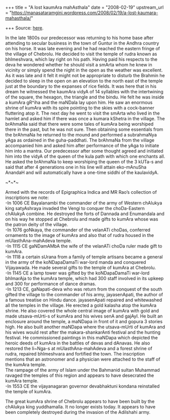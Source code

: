 +++
title = "A lost kaumAra mahAsthala"
date = "2008-02-19"
upstream_url = "https://manasataramgini.wordpress.com/2008/02/19/a-lost-kaumara-mahasthala/"

+++
Source: [here](https://manasataramgini.wordpress.com/2008/02/19/a-lost-kaumara-mahasthala/).

In the late 1800s our predecessor was returning to his home base after
attending to secular business in the town of Guntur in the Andhra
country on his horse. It was late evening and he had reached the eastern
fringe of the village of Chebrolu. He decided to visit the temple of
rudra known as bhImeshvara, which lay right on his path. Having paid his
respects to the deva he wondered whether he should visit a smArta whom
he knew in vicinity or simply spend the night in the open as the weather
was excellent. As it was late and it felt it might not be appropriate to
disturb the Brahmin he decided to sleep in the open on an elevation to
the north east of the temple just at the boundary to the expanses of
rice fields. It was here that in his dream he witnessed the kaumAra
vidyA of 14 syllables with the intertwining of the square, the hexagon,
the triangle and the bindu. He felt he was inside a kumAra gR^iha and
the maNDala lay upon him. He saw an enormous shrine of kumAra with its
spire pointing to the skies with a cock-banner fluttering atop it. The
next day he went to visit the smArta who lived in the hamlet and asked
him if there was once a kumara kShetra in the village. The brAhmaNa said
that there were some tales of kumAra being worshiped there in the past,
but he was not sure. Then obtaining some essentials from the brAhmaNa he
returned to the mound and performed a subrahmaNya yAga as ordained in
the guha-paddhati. The brAhmaNa from the village accompanied him and
asked him after performance of the yAga to initiate him into a mantra.
Our predecessor after some thought agreed and initiated him into the
vidyA of the queen of the kula path with which one enchants all. He
asked the brAhmaNa to keep worshiping the queen of the 3 kUTa-s and said
that after 4 generations one in his line will attain eko-mAnuSha AnandaH
and will automatically have a one-time siddhi of the kaulavidyA.

\~\*\~\*\~

Armed with the records of Epigraphica Indica and MR Rao’s collection of
inscriptions we note:  
-In 1006 CE Bayalanambi the commander of the army of Western chAlukya
king satyAshraya invaded the Vengi to conquer the choDa-Eastern chAlukyA
combine. He destroyed the forts of Dannada and Enumandala and on his way
he stopped at Chebrolu and made gifts to kumAra whose was the patron
deity of the village.  
-In 1076 goNkaya, the commander of the velanATi choDas, conferred
ornaments to the image of kumAra and also that of rudra housed in the
mUlasthAna-mahAdeva temple.  
-In 1115 CE gaNDamAMbA the wife of the velanATi choDa ruler made gift to
kumAra.  
-In 1118 a certain sUrana from a family of temple artisans became a
general in the army of the koNDapaDamaTi war-lord manda and conquered
Vijayawada. He made several gifts to the temple of kumAra at Chebrolu.  
-In 1145 CE a lamp tower was gifted by the koNDapaDamaTi war-lord
bhImarAja to the kumAra temple, which had 300 staff involved in its
upkeep and 300 for performance of dance dramas.  
-In 1213 CE, gaNapati-deva who was return from the conquest of the south
gifted the village to the commander of his army, jayasenApati, the
author of a famous treatise on Hindu dance. jayasenApati repaired and
whitewashed all the temples in the village. He erected a gold kalasha
atop the kumAra shrine. He also covered the whole central image of
kumAra with gold and made utsava-mUrti-s of kumAra and his wives senA
and gajAyI. He built an enclosure around the temple, a maNDapa in front
of it and gopura 3 stories high. He also built another maNDapa where the
utsava-mUrti of kumAra and his wives would rest after the
makara-shankarAnti festival and the hunting festival. He commissioned
paintings in this maNDapa which depicted the heroic deeds of kumAra in
the battles of devas and dAnavas. He also restored the li\~Nga-s at
mUlasthAna-mahAdeva and a forest shrine of rudra, repaired bhImeshvara
and fortified the town. The inscription mentions that an astronomer and
a physician were attached to the staff of the kumAra temple.  
The rampage of the army of Islam under the Bahmanid sultan Muhammad
ravaged the temples of this region and appears to have desecrated the
kumAra temple.  
-In 1553 CE the vijayanagaran governor devabhaktuni kondana reinstalled
the temple of kumAra.

The great kumAra shrine of Chebrolu appears to have been built by the
chAlukya king yuddhamalla. It no longer exists today. It appears to have
been completely destroyed during the invasion of the Adilshahi army.

